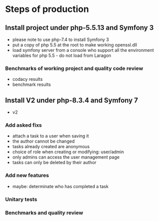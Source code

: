 # Steps of production

## Install project under php-5.5.13 and Symfony 3

- please note to use php-7.4 to install Symfony 3
- put a copy of php 5.5 at the root to make working openssl.dll
- load symfony server from a console who support all the environment variables for php 5.5 - do not load from Laragon

### Benchmarks of working project and quality code review

- codacy results
- benchmark results

## Install V2 under php-8.3.4 and Symfony 7

- v2

### Add asked fixs

- attach a task to a user when saving it
- the author cannot be changed
- tasks already created are anonymous
- choice of role when creating or modifying: user/admin
- only admins can access the user management page
- tasks can only be deleted by their author

### Add new features

- maybe: determinate who has completed a task

### Unitary tests

### Benchmarks and quality review


